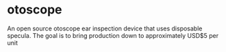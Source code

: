 # otoscope
An open source otoscope ear inspection device that uses disposable specula. The goal is to bring production down to approximately USD$5 per unit
